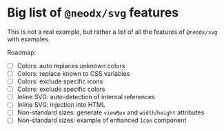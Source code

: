 # Big list of `@neodx/svg` features

This is not a real example, but rather a list of all the features of `@neodx/svg` with examples.

Roadmap:

- [ ] Colors: auto replaces unknown colors
- [ ] Colors: replace known to CSS variables
- [ ] Colors: exclude specific icons
- [ ] Colors: exclude specific colors
- [ ] Inline SVG: auto-detection of internal references
- [ ] Inline SVG: injection into HTML
- [ ] Non-standard sizes: generate `viewBox` and `width`/`height` attributes
- [ ] Non-standard sizes: example of enhanced `Icon` component
